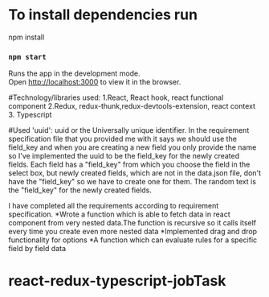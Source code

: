 # To install dependencies run

npm install

### `npm start`

Runs the app in the development mode.\
Open [http://localhost:3000](http://localhost:3000) to view it in the browser.

#Technology/libraries used:
1.React, React hook, react functional component
2.Redux, redux-thunk,redux-devtools-extension, react context 3. Typescript

#Used 'uuid':
uuid or the Universally unique identifier. In the requirement specification file that you provided me with it says we should use the field_key and when you are creating a new field you only provide the name so I've implemented the uuid to be the field_key for the newly created fields.
Each field has a "field_key" from which you choose the field in the select box, but newly created fields, which are not in the data.json file, don't have the "field_key" so we have to create one for them. The random text is the "field_key" for the newly created fields.

I have completed all the requirements according to requirement specification.
*Wrote a function which is able to fetch data in react component from very nested data.The function is recursive so it calls itself every time you create even more nested data
*Implemented drag and drop functionality for options
\*A function which can evaluate rules for a specific field by field data
# react-redux-typescript-jobTask
